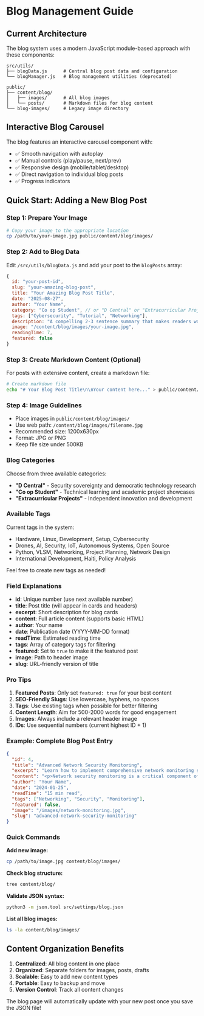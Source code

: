 # Blog Management Guide

## Current Architecture

The blog system uses a modern JavaScript module-based approach with these components:

```
src/utils/
├── blogData.js      # Central blog post data and configuration
└── blogManager.js   # Blog management utilities (deprecated)

public/
├── content/blog/
│   ├── images/      # All blog images
│   └── posts/       # Markdown files for blog content
└── blog-images/     # Legacy image directory
```

## Interactive Blog Carousel

The blog features an interactive carousel component with:
- ✅ Smooth navigation with autoplay
- ✅ Manual controls (play/pause, next/prev)
- ✅ Responsive design (mobile/tablet/desktop)
- ✅ Direct navigation to individual blog posts
- ✅ Progress indicators

## Quick Start: Adding a New Blog Post

### Step 1: Prepare Your Image
```bash
# Copy your image to the appropriate location
cp /path/to/your-image.jpg public/content/blog/images/
```

### Step 2: Add to Blog Data
Edit `/src/utils/blogData.js` and add your post to the `blogPosts` array:

```javascript
{
  id: "your-post-id",
  slug: "your-amazing-blog-post", 
  title: "Your Amazing Blog Post Title",
  date: "2025-08-27",
  author: "Your Name",
  category: "Co op Student", // or "D Central" or "Extracurricular Projects"
  tags: ["Cybersecurity", "Tutorial", "Networking"],
  description: "A compelling 2-3 sentence summary that makes readers want to click and read more about your topic.",
  image: "/content/blog/images/your-image.jpg",
  readingTime: 7,
  featured: false
}
```

### Step 3: Create Markdown Content (Optional)
For posts with extensive content, create a markdown file:

```bash
# Create markdown file
echo "# Your Blog Post Title\n\nYour content here..." > public/content/blog/posts/your-post-slug.md
```

### Step 4: Image Guidelines
- Place images in `public/content/blog/images/`
- Use web path: `/content/blog/images/filename.jpg`
- Recommended size: 1200x630px
- Format: JPG or PNG
- Keep file size under 500KB

### Blog Categories
Choose from three available categories:
- **"D Central"** - Security sovereignty and democratic technology research
- **"Co op Student"** - Technical learning and academic project showcases  
- **"Extracurricular Projects"** - Independent innovation and development

### Available Tags
Current tags in the system:
- Hardware, Linux, Development, Setup, Cybersecurity
- Drones, AI, Security, IoT, Autonomous Systems, Open Source
- Python, VLSM, Networking, Project Planning, Network Design
- International Development, Haiti, Policy Analysis

Feel free to create new tags as needed!

### Field Explanations

- **id**: Unique number (use next available number)
- **title**: Post title (will appear in cards and headers)
- **excerpt**: Short description for blog cards
- **content**: Full article content (supports basic HTML)
- **author**: Your name
- **date**: Publication date (YYYY-MM-DD format)
- **readTime**: Estimated reading time
- **tags**: Array of category tags for filtering
- **featured**: Set to `true` to make it the featured post
- **image**: Path to header image
- **slug**: URL-friendly version of title

### Pro Tips

1. **Featured Posts**: Only set `featured: true` for your best content
2. **SEO-Friendly Slugs**: Use lowercase, hyphens, no spaces
3. **Tags**: Use existing tags when possible for better filtering
4. **Content Length**: Aim for 500-2000 words for good engagement
5. **Images**: Always include a relevant header image
6. **IDs**: Use sequential numbers (current highest ID + 1)

### Example: Complete Blog Post Entry

```json
{
  "id": 4,
  "title": "Advanced Network Security Monitoring",
  "excerpt": "Learn how to implement comprehensive network monitoring solutions using open-source tools and industry best practices.",
  "content": "<p>Network security monitoring is a critical component of any robust cybersecurity strategy. In this comprehensive guide, we'll explore the essential tools and techniques needed to build an effective monitoring system.</p><h2>Key Components</h2><p>The foundation of network security monitoring relies on several core components...</p>",
  "author": "Your Name",
  "date": "2024-01-25",
  "readTime": "15 min read",
  "tags": ["Networking", "Security", "Monitoring"],
  "featured": false,
  "image": "/images/network-monitoring.jpg",
  "slug": "advanced-network-security-monitoring"
}
```

### Quick Commands

**Add new image:**
```bash
cp /path/to/image.jpg content/blog/images/
```

**Check blog structure:**
```bash
tree content/blog/
```

**Validate JSON syntax:**
```bash
python3 -m json.tool src/settings/blog.json
```

**List all blog images:**
```bash
ls -la content/blog/images/
```

## Content Organization Benefits

1. **Centralized**: All blog content in one place
2. **Organized**: Separate folders for images, posts, drafts
3. **Scalable**: Easy to add new content types
4. **Portable**: Easy to backup and move
5. **Version Control**: Track all content changes

The blog page will automatically update with your new post once you save the JSON file!
